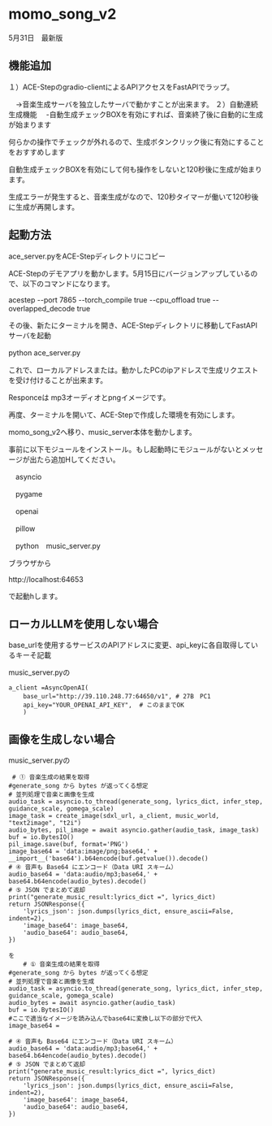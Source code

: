 # momo_song_v2

5月31日　最新版

## 機能追加

１）ACE-Stepのgradio-clientによるAPIアクセスをFastAPIでラップ。

　→音楽生成サーバを独立したサーバで動かすことが出来ます。
２）自動連続生成機能
　-自動生成チェックBOXを有効にすれば、音楽終了後に自動的に生成が始まります

 何らかの操作でチェックが外れるので、生成ボタンクリック後に有効にすることをおすすめします

 自動生成チェックBOXを有効にして何も操作をしないと120秒後に生成が始まります。

 生成エラーが発生すると、音楽生成がなので、120秒タイマーが働いて120秒後に生成が再開します。
 
 ## 起動方法
 ace_server.pyをACE-Stepディレクトリにコピー
 
 ACE-Stepのデモアプリを動かします。5月15日にバージョンアップしているので、以下のコマンドになります。
 
 acestep --port 7865  --torch_compile true --cpu_offload true --overlapped_decode true

 その後、新たにターミナルを開き、ACE-Stepディレクトリに移動してFastAPIサーバを起動

 python ace_server.py　

 これで、ローカルアドレスまたは。動かしたPCのipアドレスで生成リクエストを受け付けることが出来ます。

 Responceは
 mp3オーディオとpngイメージです。

 再度、ターミナルを開いて、ACE-Stepで作成した環境を有効にします。

 momo_song_v2へ移り、music_server本体を動かします。

事前に以下モジュールをインストール。もし起動時にモジュールがないとメッセージが出たら追加Hしてください。

　asyncio

　pygame

　openai

　pillow

　python　music_server.py

 ブラウザから

 http://localhost:64653

 で起動hします。
## ローカルLLMを使用しない場合
base_urlを使用するサービスのAPIアドレスに変更、api_keyに各自取得しているキーそ記載

 music_server.pyの
 
    a_client =AsyncOpenAI(
        base_url="http://39.110.248.77:64650/v1", # 27B　PC1
        api_key="YOUR_OPENAI_API_KEY",  # このままでOK
        )

## 画像を生成しない場合

 music_server.pyの

     # ① 音楽生成の結果を取得
    #generate_song から bytes が返ってくる想定
    # 並列処理で音楽と画像を生成
    audio_task = asyncio.to_thread(generate_song, lyrics_dict, infer_step, guidance_scale, gomega_scale)
    image_task = create_image(sdxl_url, a_client, music_world, "text2image", "t2i")
    audio_bytes, pil_image = await asyncio.gather(audio_task, image_task)
    buf = io.BytesIO()
    pil_image.save(buf, format='PNG')
    image_base64 = 'data:image/png;base64,' + __import__('base64').b64encode(buf.getvalue()).decode()
    # ④ 音声も Base64 にエンコード（Data URI スキーム）
    audio_base64 = 'data:audio/mp3;base64,' + base64.b64encode(audio_bytes).decode()
    # ⑤ JSON でまとめて返却
    print("generate_music_result:lyrics_dict =", lyrics_dict)
    return JSONResponse({
        'lyrics_json': json.dumps(lyrics_dict, ensure_ascii=False, indent=2),
        'image_base64': image_base64,
        'audio_base64': audio_base64,
    })

    を
        # ① 音楽生成の結果を取得
    #generate_song から bytes が返ってくる想定
    # 並列処理で音楽と画像を生成
    audio_task = asyncio.to_thread(generate_song, lyrics_dict, infer_step, guidance_scale, gomega_scale)
    audio_bytes = await asyncio.gather(audio_task)
    buf = io.BytesIO()
    #ここで適当なイメージを読み込んでbase64に変換し以下の部分で代入
    image_base64 = 
    
    # ④ 音声も Base64 にエンコード（Data URI スキーム）
    audio_base64 = 'data:audio/mp3;base64,' + base64.b64encode(audio_bytes).decode()
    # ⑤ JSON でまとめて返却
    print("generate_music_result:lyrics_dict =", lyrics_dict)
    return JSONResponse({
        'lyrics_json': json.dumps(lyrics_dict, ensure_ascii=False, indent=2),
        'image_base64': image_base64,
        'audio_base64': audio_base64,
    })
